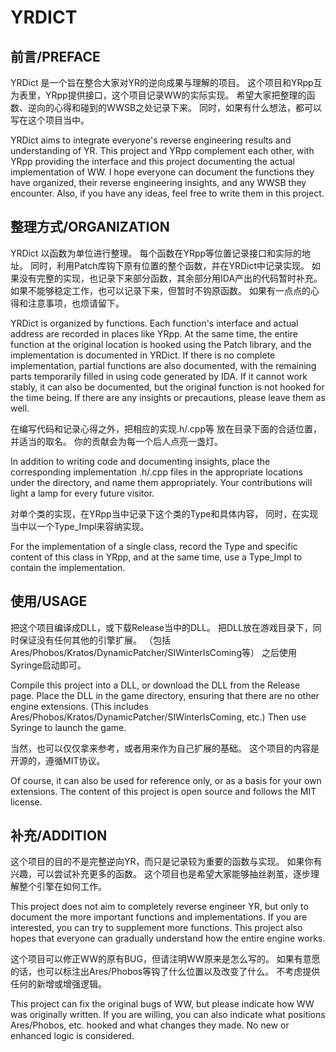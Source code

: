 ﻿# YRDICT

## 前言/PREFACE

YRDict 是一个旨在整合大家对YR的逆向成果与理解的项目。
这个项目和YRpp互为表里，YRpp提供接口，这个项目记录WW的实际实现。
希望大家把整理的函数、逆向的心得和碰到的WWSB之处记录下来。
同时，如果有什么想法，都可以写在这个项目当中。

YRDict aims to integrate everyone's reverse engineering results and understanding of YR.
This project and YRpp complement each other, 
with YRpp providing the interface and this project documenting the actual implementation of WW.
I hope everyone can document the functions they have organized, 
their reverse engineering insights, and any WWSB they encounter.
Also, if you have any ideas, feel free to write them in this project.

## 整理方式/ORGANIZATION

YRDict 以函数为单位进行整理。
每个函数在YRpp等位置记录接口和实际的地址。
同时，利用Patch库钩下原有位置的整个函数，并在YRDict中记录实现。
如果没有完整的实现，也记录下来部分函数，其余部分用IDA产出的代码暂时补充。
如果不能够稳定工作，也可以记录下来，但暂时不钩原函数。
如果有一点点的心得和注意事项，也烦请留下。

YRDict is organized by functions.
Each function's interface and actual address are recorded in places like YRpp.
At the same time, the entire function at the original location is hooked using the Patch library,
and the implementation is documented in YRDict.
If there is no complete implementation,
partial functions are also documented, 
with the remaining parts temporarily filled in using code generated by IDA.
If it cannot work stably, it can also be documented,
but the original function is not hooked for the time being.
If there are any insights or precautions, please leave them as well.

在编写代码和记录心得之外，把相应的实现.h/.cpp等
放在目录下面的合适位置，并适当的取名。
你的贡献会为每一个后人点亮一盏灯。

In addition to writing code and documenting insights,
place the corresponding implementation .h/.cpp files in the appropriate locations under the directory,
and name them appropriately.
Your contributions will light a lamp for every future visitor.

对单个类的实现，在YRpp当中记录下这个类的Type和具体内容，
同时，在实现当中以一个Type_Impl来容纳实现。

For the implementation of a single class,
record the Type and specific content of this class in YRpp,
and at the same time, use a Type_Impl to contain the implementation.

## 使用/USAGE

把这个项目编译成DLL，或下载Release当中的DLL。
把DLL放在游戏目录下，同时保证没有任何其他的引擎扩展。
（包括Ares/Phobos/Kratos/DynamicPatcher/SIWinterIsComing等）
之后使用Syringe启动即可。

Compile this project into a DLL, or download the DLL from the Release page.
Place the DLL in the game directory,
ensuring that there are no other engine extensions.
(This includes Ares/Phobos/Kratos/DynamicPatcher/SIWinterIsComing, etc.)
Then use Syringe to launch the game.

当然，也可以仅仅拿来参考，或者用来作为自己扩展的基础。
这个项目的内容是开源的，遵循MIT协议。

Of course, it can also be used for reference only,
or as a basis for your own extensions.
The content of this project is open source and follows the MIT license.

## 补充/ADDITION

这个项目的目的不是完整逆向YR，而只是记录较为重要的函数与实现。
如果你有兴趣，可以尝试补充更多的函数。
这个项目也是希望大家能够抽丝剥茧，逐步理解整个引擎在如何工作。

This project does not aim to completely reverse engineer YR,
but only to document the more important functions and implementations.
If you are interested, you can try to supplement more functions.
This project also hopes that 
everyone can gradually understand how the entire engine works.

这个项目可以修正WW的原有BUG，但请注明WW原来是怎么写的。
如果有意愿的话，也可以标注出Ares/Phobos等钩了什么位置以及改变了什么。
不考虑提供任何的新增或增强逻辑。

This project can fix the original bugs of WW, 
but please indicate how WW was originally written.
If you are willing, you can also indicate what positions 
Ares/Phobos, etc. hooked and what changes they made.
No new or enhanced logic is considered.
